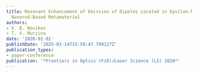 ```yaml
---
title: Resonant Enhancement of Emission of Dipoles Located in Epsilon-Near-Zero Metal
  Nanorod-Based Metamaterial
authors:
- V. B. Novikov
- T. V. Murzina
date: '2020-01-01'
publishDate: '2025-03-14T15:59:47.799127Z'
publication_types:
- paper-conference
publication: '*Frontiers in Optics (FiO)/Laser Science (LS) 2020*'
---
```


